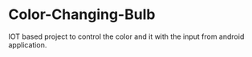 # Color-Changing-Bulb
IOT based project to control the color and it with the input from android application.
